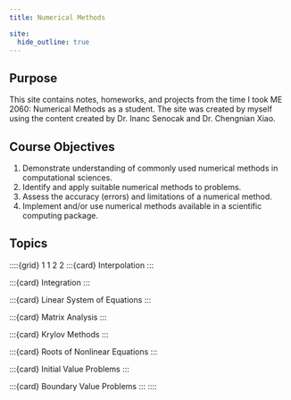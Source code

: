 ```yaml
---
title: Numerical Methods

site:
  hide_outline: true
---
```


## Purpose

This site contains notes, homeworks, and projects from the time I took ME 2060: Numerical Methods as a student. The site was created by myself using the content created by Dr. Inanc Senocak and Dr. Chengnian Xiao.

## Course Objectives

1. Demonstrate understanding of commonly used numerical methods in computational sciences.
2. Identify and apply suitable numerical methods to problems.
3. Assess the accuracy (errors) and limitations of a numerical method.
4. Implement and/or use numerical methods available in a scientific computing package.

## Topics

::::{grid} 1 1 2 2
:::{card}
Interpolation
:::

:::{card}
Integration
:::

:::{card}
Linear System of Equations
:::

:::{card}
Matrix Analysis
:::

:::{card}
Krylov Methods
:::

:::{card}
Roots of Nonlinear Equations
:::

:::{card}
Initial Value Problems
:::

:::{card}
Boundary Value Problems
:::
::::